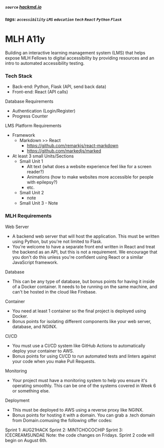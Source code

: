 ##### `source` [hackmd.io](https://hackmd.io/nvkpyo3UQTa689uGz373eg)
##### tags: `accessibility` `LMS` `education` `tech` `React` `Python` `Flask`
# MLH A11y

Building an interactive learning management system (LMS) that helps expose MLH Fellows to digital accessibility by providing resources and an intro to automated accessibility testing.

### Tech Stack

- Back-end: Python, Flask (API, send back data)
- Front-end: React (API calls)

Database Requirements

- Authentication (Login/Register)
- Progress Counter

LMS Platform Requirements
- Framework
    - Markdown >> React
        - https://github.com/remarkjs/react-markdown
        - https://github.com/markedjs/marked
- At least 3 small Units/Sections
    - Small Unit 1
    	- Alt text (what does a website experience feel like for a screen reader?)
    	- Animations (how to make websites more accessible for people with epilepsy?)
    	- etc.
    - Small Unit 2
        - note
    - Small Unit 3
			- Note

### MLH Requirements

Web Server

- A backend web server that will host the application. This must be written using Python, but you're not limited to Flask.
- You're welcome to have a separate front end written in React and treat the backend as an API, but this is not a requirement. We encourage that you don't do this unless you're confident using React or a similar JavaScript framework.

Database

- This can be any type of database, but bonus points for having it inside of a Docker container. It needs to be running on the same machine, and can't be hosted in the cloud like Firebase.

Container

- You need at least 1 container so the final project is deployed using Docker.
- Bonus points for isolating different components like your web server, database, and NGINX.


CI/CD

- You must use a CI/CD system like GitHub Actions to automatically deploy your container to AWS.
- Bonus points for using CI/CD to run automated tests and linters against your code when you make Pull Requests.

Monitoring

- Your project must have a monitoring system to help you ensure it's operating smoothly. This can be one of the systems covered in Week 6 or something else.

Deployment

- This must be deployed to AWS using a reverse proxy like NGINX.
- Bonus points for hosting it with a domain. You can grab a .tech domain from Domain.comusing the following offer codes:


Sprint 1: AUG21HACK
Sprint 2: MINTCHOCOCHIP
Sprint 3: ICECREAMSUNDAE
Note: the code changes on Fridays. Sprint 2 code will begin on August 6th.
